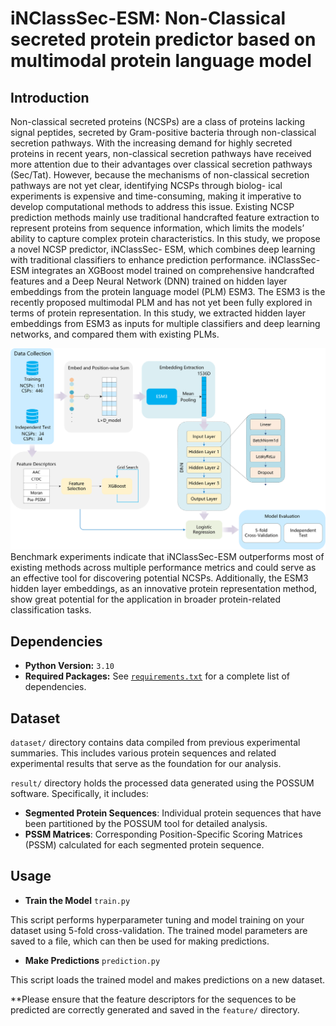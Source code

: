 # iNClassSec-ESM: Non-Classical secreted protein predictor based on multimodal protein language model
## Introduction
Non-classical secreted proteins (NCSPs) are a class of proteins lacking signal peptides, secreted
by Gram-positive bacteria through non-classical secretion pathways. With the increasing demand
for highly secreted proteins in recent years, non-classical secretion pathways have received more
attention due to their advantages over classical secretion pathways (Sec/Tat). However, because the
mechanisms of non-classical secretion pathways are not yet clear, identifying NCSPs through biolog-
ical experiments is expensive and time-consuming, making it imperative to develop computational
methods to address this issue. Existing NCSP prediction methods mainly use traditional handcrafted
feature extraction to represent proteins from sequence information, which limits the models’ ability to
capture complex protein characteristics. In this study, we propose a novel NCSP predictor, iNClassSec-
ESM, which combines deep learning with traditional classifiers to enhance prediction performance.
iNClassSec-ESM integrates an XGBoost model trained on comprehensive handcrafted features and a
Deep Neural Network (DNN) trained on hidden layer embeddings from the protein language model
(PLM) ESM3. The ESM3 is the recently proposed multimodal PLM and has not yet been fully
explored in terms of protein representation. In this study, we extracted hidden layer embeddings from
ESM3 as inputs for multiple classifiers and deep learning networks, and compared them with existing
PLMs. 
<div align=center><img  src ="https://github.com/AmamiyaHoshie/img-repo/blob/main/iNCS-ESM.png" alt="Framework of iNClassSec-ESM"></div>
Benchmark experiments indicate that iNClassSec-ESM outperforms most of existing methods
across multiple performance metrics and could serve as an effective tool for discovering potential
NCSPs. Additionally, the ESM3 hidden layer embeddings, as an innovative protein representation
method, show great potential for the application in broader protein-related classification tasks.

## Dependencies
- **Python Version:** `3.10`
- **Required Packages:** See [`requirements.txt`](./requirements.txt) for a complete list of dependencies.

## Dataset
`dataset/` directory contains data compiled from previous experimental summaries. This includes various protein sequences and related experimental results that serve as the foundation for our analysis.

`result/` directory holds the processed data generated using the POSSUM software. Specifically, it includes:

- **Segmented Protein Sequences**: Individual protein sequences that have been partitioned by the POSSUM tool for detailed analysis.
- **PSSM Matrices**: Corresponding Position-Specific Scoring Matrices (PSSM) calculated for each segmented protein sequence.

## Usage
- **Train the Model** `train.py`

This script performs hyperparameter tuning and model training on your dataset using 5-fold cross-validation. The trained model parameters are saved to a file, which can then be used for making predictions.

- **Make Predictions** `prediction.py`

This script loads the trained model and makes predictions on a new dataset.

**Please ensure that the feature descriptors for the sequences to be predicted are correctly generated and saved in the `feature/` directory.
